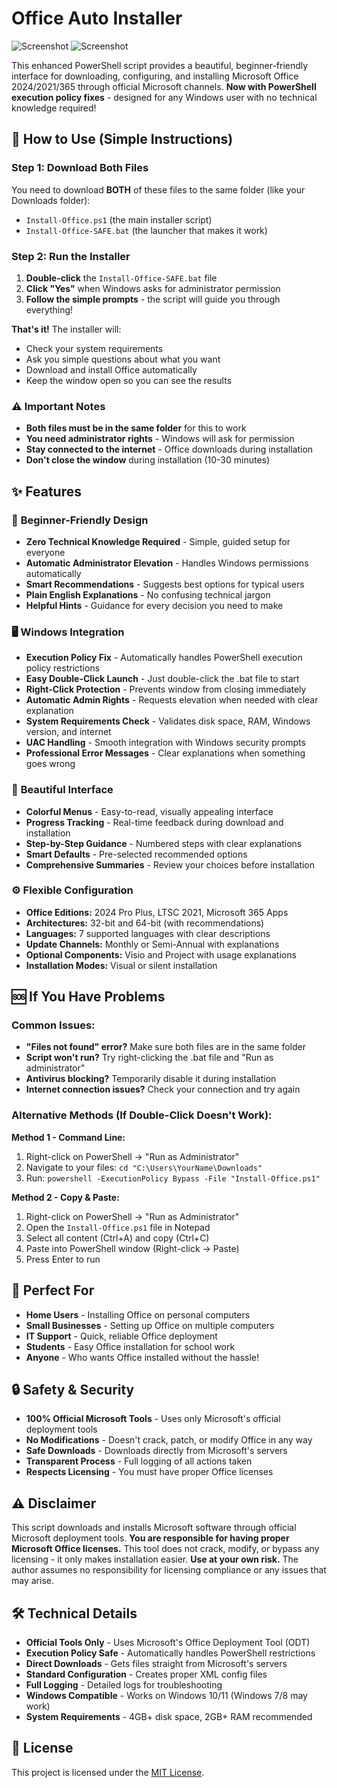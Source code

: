 # Office Auto Installer

![Screenshot](./screenshot1.png)
![Screenshot](./screenshot2.png)

This enhanced PowerShell script provides a beautiful, beginner-friendly interface for downloading, configuring, and installing Microsoft Office 2024/2021/365 through official Microsoft channels. **Now with PowerShell execution policy fixes** - designed for any Windows user with no technical knowledge required!

## 🚀 **How to Use (Simple Instructions)**

### **Step 1: Download Both Files**
You need to download **BOTH** of these files to the same folder (like your Downloads folder):
- `Install-Office.ps1` (the main installer script)
- `Install-Office-SAFE.bat` (the launcher that makes it work)

### **Step 2: Run the Installer**
1. **Double-click** the `Install-Office-SAFE.bat` file
2. **Click "Yes"** when Windows asks for administrator permission
3. **Follow the simple prompts** - the script will guide you through everything!

**That's it!** The installer will:
- Check your system requirements
- Ask you simple questions about what you want
- Download and install Office automatically
- Keep the window open so you can see the results

### **⚠️ Important Notes**
- **Both files must be in the same folder** for this to work
- **You need administrator rights** - Windows will ask for permission
- **Stay connected to the internet** - Office downloads during installation
- **Don't close the window** during installation (10-30 minutes)

## ✨ Features

### 🎯 **Beginner-Friendly Design**
- **Zero Technical Knowledge Required** - Simple, guided setup for everyone
- **Automatic Administrator Elevation** - Handles Windows permissions automatically
- **Smart Recommendations** - Suggests best options for typical users
- **Plain English Explanations** - No confusing technical jargon
- **Helpful Hints** - Guidance for every decision you need to make

### 🖥️ **Windows Integration**
- **Execution Policy Fix** - Automatically handles PowerShell execution policy restrictions
- **Easy Double-Click Launch** - Just double-click the .bat file to start
- **Right-Click Protection** - Prevents window from closing immediately
- **Automatic Admin Rights** - Requests elevation when needed with clear explanation
- **System Requirements Check** - Validates disk space, RAM, Windows version, and internet
- **UAC Handling** - Smooth integration with Windows security prompts
- **Professional Error Messages** - Clear explanations when something goes wrong

### 🎨 **Beautiful Interface**
- **Colorful Menus** - Easy-to-read, visually appealing interface
- **Progress Tracking** - Real-time feedback during download and installation
- **Step-by-Step Guidance** - Numbered steps with clear explanations
- **Smart Defaults** - Pre-selected recommended options
- **Comprehensive Summaries** - Review your choices before installation

### ⚙️ **Flexible Configuration**
- **Office Editions:** 2024 Pro Plus, LTSC 2021, Microsoft 365 Apps
- **Architectures:** 32-bit and 64-bit (with recommendations)
- **Languages:** 7 supported languages with clear descriptions
- **Update Channels:** Monthly or Semi-Annual with explanations
- **Optional Components:** Visio and Project with usage explanations
- **Installation Modes:** Visual or silent installation

## 🆘 **If You Have Problems**

### **Common Issues:**
- **"Files not found" error?** Make sure both files are in the same folder
- **Script won't run?** Try right-clicking the .bat file and "Run as administrator"
- **Antivirus blocking?** Temporarily disable it during installation
- **Internet connection issues?** Check your connection and try again

### **Alternative Methods (If Double-Click Doesn't Work):**

**Method 1 - Command Line:**
1. Right-click on PowerShell → "Run as Administrator"
2. Navigate to your files: `cd "C:\Users\YourName\Downloads"`
3. Run: `powershell -ExecutionPolicy Bypass -File "Install-Office.ps1"`

**Method 2 - Copy & Paste:**
1. Right-click on PowerShell → "Run as Administrator"
2. Open the `Install-Office.ps1` file in Notepad
3. Select all content (Ctrl+A) and copy (Ctrl+C)
4. Paste into PowerShell window (Right-click → Paste)
5. Press Enter to run

## 🎯 **Perfect For**
- **Home Users** - Installing Office on personal computers
- **Small Businesses** - Setting up Office on multiple computers
- **IT Support** - Quick, reliable Office deployment
- **Students** - Easy Office installation for school work
- **Anyone** - Who wants Office installed without the hassle!

## 🔒 **Safety & Security**
- **100% Official Microsoft Tools** - Uses only Microsoft's official deployment tools
- **No Modifications** - Doesn't crack, patch, or modify Office in any way
- **Safe Downloads** - Downloads directly from Microsoft's servers
- **Transparent Process** - Full logging of all actions taken
- **Respects Licensing** - You must have proper Office licenses

## ⚠️ Disclaimer
This script downloads and installs Microsoft software through official Microsoft deployment tools. **You are responsible for having proper Microsoft Office licenses.** This tool does not crack, modify, or bypass any licensing - it only makes installation easier. **Use at your own risk.** The author assumes no responsibility for licensing compliance or any issues that may arise.

## 🛠️ **Technical Details**
- **Official Tools Only** - Uses Microsoft's Office Deployment Tool (ODT)
- **Execution Policy Safe** - Automatically handles PowerShell restrictions
- **Direct Downloads** - Gets files straight from Microsoft's servers
- **Standard Configuration** - Creates proper XML config files
- **Full Logging** - Detailed logs for troubleshooting
- **Windows Compatible** - Works on Windows 10/11 (Windows 7/8 may work)
- **System Requirements** - 4GB+ disk space, 2GB+ RAM recommended

## 📄 License
This project is licensed under the [MIT License](./LICENSE).
